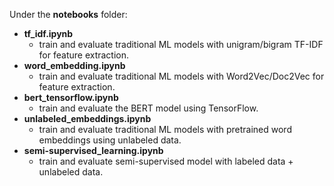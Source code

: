 Under the **notebooks** folder:

- **tf_idf.ipynb**
  - train and evaluate traditional ML models with unigram/bigram TF-IDF for feature extraction.
- **word_embedding.ipynb**
  - train and evaluate traditional ML models with Word2Vec/Doc2Vec for feature extraction.
- **bert_tensorflow.ipynb**
  - train and evaluate the BERT model using TensorFlow.
- **unlabeled_embeddings.ipynb**
  - train and evaluate traditional ML models with pretrained word embeddings using unlabeled data.
- **semi-supervised_learning.ipynb**
  - train and evaluate semi-supervised model with labeled data + unlabeled data. 


